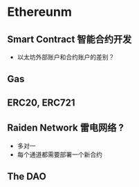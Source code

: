 # Ethereunm

## Smart Contract 智能合约开发
+ 以太坊外部账户和合约账户的差别？ 

## Gas

## ERC20, ERC721

## Raiden Network 雷电网络 ?
+ 多对一
+ 每个通道都需要部署一个新合约


## The DAO